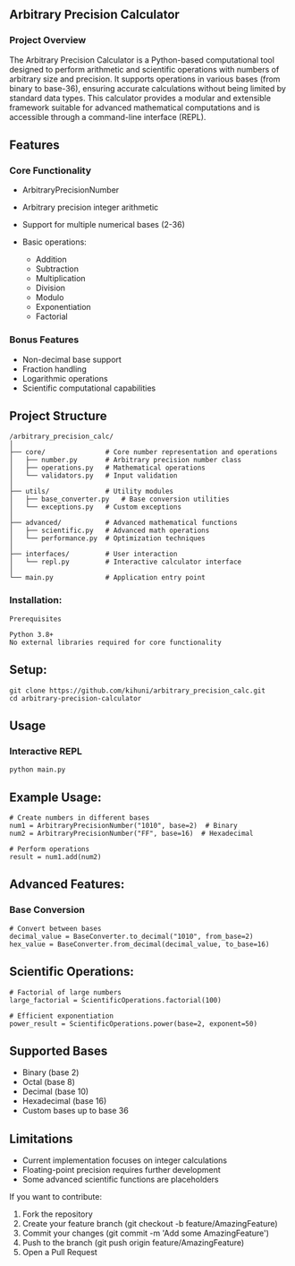 ## Arbitrary Precision Calculator

### Project Overview

The Arbitrary Precision Calculator is a Python-based computational tool designed to perform arithmetic and scientific operations with numbers of arbitrary size and precision. It supports operations in various bases (from binary to base-36), ensuring accurate calculations without being limited by standard data types. This calculator provides a modular and extensible framework suitable for advanced mathematical computations and is accessible through a command-line interface (REPL).

## Features

### Core Functionality

- ArbitraryPrecisionNumber
- Arbitrary precision integer arithmetic
- Support for multiple numerical bases (2-36)
- Basic operations:

    - Addition
    - Subtraction
    - Multiplication
    - Division
    - Modulo
    - Exponentiation
    - Factorial

### Bonus Features

- Non-decimal base support
- Fraction handling
- Logarithmic operations
- Scientific computational capabilities

## Project Structure
   
```
/arbitrary_precision_calc/
│
├── core/               # Core number representation and operations
│   ├── number.py       # Arbitrary precision number class
│   ├── operations.py   # Mathematical operations
│   └── validators.py   # Input validation
│
├── utils/              # Utility modules
│   ├── base_converter.py   # Base conversion utilities
│   └── exceptions.py   # Custom exceptions
│
├── advanced/           # Advanced mathematical functions
│   ├── scientific.py   # Advanced math operations
│   └── performance.py  # Optimization techniques
│
├── interfaces/         # User interaction
│   └── repl.py         # Interactive calculator interface
│
└── main.py             # Application entry point
```

### Installation:

```
Prerequisites

Python 3.8+
No external libraries required for core functionality

```


## Setup:

```
git clone https://github.com/kihuni/arbitrary_precision_calc.git
cd arbitrary-precision-calculator

```
  
## Usage

### Interactive REPL

```
python main.py

```

## Example Usage:

```
# Create numbers in different bases
num1 = ArbitraryPrecisionNumber("1010", base=2)  # Binary
num2 = ArbitraryPrecisionNumber("FF", base=16)  # Hexadecimal

# Perform operations
result = num1.add(num2)

```

## Advanced Features:

### Base Conversion

```
# Convert between bases
decimal_value = BaseConverter.to_decimal("1010", from_base=2)
hex_value = BaseConverter.from_decimal(decimal_value, to_base=16)

```
  
## Scientific Operations:

```
# Factorial of large numbers
large_factorial = ScientificOperations.factorial(100)

# Efficient exponentiation
power_result = ScientificOperations.power(base=2, exponent=50)

```
## Supported Bases

- Binary (base 2)
- Octal (base 8)
- Decimal (base 10)
- Hexadecimal (base 16)
- Custom bases up to base 36

## Limitations

- Current implementation focuses on integer calculations
- Floating-point precision requires further development
- Some advanced scientific functions are placeholders

If you want to contribute:

1. Fork the repository
2. Create your feature branch (git checkout -b feature/AmazingFeature)
3. Commit your changes (git commit -m 'Add some AmazingFeature')
4. Push to the branch (git push origin feature/AmazingFeature)
5. Open a Pull Request

